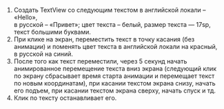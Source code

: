 1.	Создать TextView со следующим текстом в английской локали – «Hello»,  
в русской – «Привет»; цвет текста – белый, размер текста — 17sp, 
текст большими буквами.
2.	При клике на экран, переместить текст в точку касания (без анимации) 
и поменять цвет текста в английской локали на красный, в русской на синий.
3.	После того как текст переместили, через 5 секунд начать  
анимированное перемещение текста вниз экрана 
(следующий клик по экрану сбрасывает время старта анимации 
и перемещает  текст по новым координатам), 
при касании текстом экрана снизу, начать его подъем, 
при касании  текстом экрана сверху, начать спуск и тд.
4.	Клик по тексту останавливает его.

